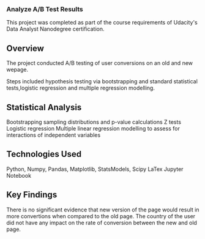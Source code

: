 ### Analyze A/B Test Results
This project was completed as part of the course requirements of Udacity's Data Analyst Nanodegree certification.

## Overview
The project conducted A/B testing of user conversions on an old and new wepage.

Steps included hypothesis testing via bootstrapping and standard statistical tests,logistic regression and multiple regression modelling.

## Statistical Analysis
Bootstrapping sampling distributions and p-value calculations Z tests Logistic regression Multiple linear regression modelling to assess for interactions of independent variables

## Technologies Used
Python, Numpy, Pandas, Matplotlib, StatsModels, Scipy LaTex Jupyter Notebook

## Key Findings
There is no significant evidence that new version of the page would result in more convertions when compared to the old page. The country of the user did not have any impact on the rate of conversion between the new and old page.
